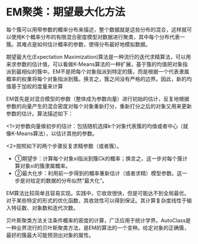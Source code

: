 # EM聚类：期望最大化方法

每个簇可以用带参数的概率分布来描述，整个数据就是这些分布的混合，这样就可以使用K个概率分布的有限混合密度模型对数据进行聚类，其中每个分布代表一簇。其难点是如何估计概率的参数，使得分布最好地模拟数据。

期望最大化(Expectation Maximization)算法是一种流行的迭代求精算法，可以用来求参数的估计值，可以看做K-Means算法的一种扩展，基于簇的均值把对象指派到最相似的簇中。EM不是把每个对象指派到特定的簇，而是根据一个代表隶属概率的权重将每个对象指派到簇。换言之，簇之间没有严格的边界。因此，新的均值基于加权的度量来计算

EM首先是对混合模型的参数（整体成为参数向量）进行初始的估计，反复地根据参数的向量产生的混合密度对每个对象重新打分，重新打分之后的对象又用来更新参数的估计。算法描述如下：

<1>对参数向量做初步的估计：包括随机选择k个对象代表簇的均值或者中心（就像K-Means算法），以估计其他的参数。

<2>按照如下的两个步骤反复求精参数（或者簇）。
- ①期望步：计算每个对象xi指派到簇Ck的概率；换言之，这一步对每个簇计算对象xi的簇隶属概率。
- ②最大化步：利用前一步得到的概率重新估计（或者求精）模型参数。这一步是对给定的数据的分布似然“最大化”。

EM算法比较简单且容易实现。实践中，它收敛很快，但是可能达不到全局最优。对于某些特定的形式的优化函数，其收敛性可以得到保证。其计算复杂度线性于输入特征数、对象数和迭代次数。

贝叶斯聚类方法关注条件概率的密度的计算，广泛应用于统计学界。AutoClass是一种业界流行的贝叶斯聚类方法，是EM的算法的一个变种。给定对象的正确簇，最好的簇最大可能预测出对象的属性。
